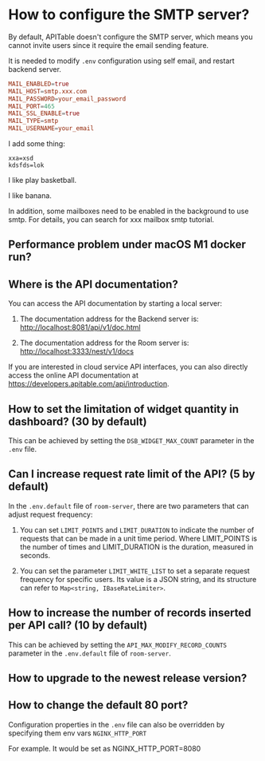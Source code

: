 # How to configure the SMTP server?

By default, APITable doesn't configure the SMTP server, which means you cannot invite users since it require the email sending feature.

It is needed to modify `.env` configuration using self email, and restart backend server.

```conf
MAIL_ENABLED=true
MAIL_HOST=smtp.xxx.com
MAIL_PASSWORD=your_email_password
MAIL_PORT=465
MAIL_SSL_ENABLE=true
MAIL_TYPE=smtp
MAIL_USERNAME=your_email
```

I add some thing:

```
xxa=xsd
kdsfds=lok
```

I like play basketball.

I like banana.

In addition, some mailboxes need to be enabled in the background to use smtp.
For details, you can search for xxx mailbox smtp tutorial.


## Performance problem under macOS M1 docker run?

## Where is the API documentation?

You can access the API documentation by starting a local server:

1. The documentation address for the Backend server is: <http://localhost:8081/api/v1/doc.html>

2. The documentation address for the Room server is: <http://localhost:3333/nest/v1/docs>

If you are interested in cloud service API interfaces, you can also directly access the online API documentation at <https://developers.apitable.com/api/introduction>.

## How to set the limitation of widget quantity in dashboard? (30 by default)

This can be achieved by setting the `DSB_WIDGET_MAX_COUNT` parameter in the `.env` file.

## Can I increase request rate limit of the API? (5 by default)

In the `.env.default` file of `room-server`, there are two parameters that can adjust request frequency:

1. You can set `LIMIT_POINTS` and `LIMIT_DURATION` to indicate the number of requests that can be made in a unit time period. Where LIMIT_POINTS is the number of times and LIMIT_DURATION is the duration, measured in seconds.

2. You can set the parameter `LIMIT_WHITE_LIST` to set a separate request frequency for specific users. Its value is a JSON string, and its structure can refer to `Map<string, IBaseRateLimiter>`.

## How to increase the number of records inserted per API call? (10 by default)

This can be achieved by setting the `API_MAX_MODIFY_RECORD_COUNTS` parameter in the `.env.default` file of `room-server`.


## How to upgrade to the newest release version?


## How to change the default 80 port?

Configuration properties in  the `.env` file can also be overridden  by specifying them env vars `NGINX_HTTP_PORT`

For example. It would be set as NGINX_HTTP_PORT=8080
